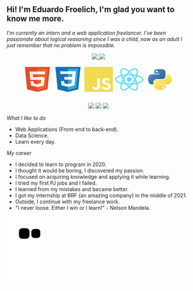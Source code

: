 ## Hi! I'm Eduardo Froelich, I'm glad you want to know me more.

*I'm currently an intern and a web application freelancer. I've been passionate about logical reasoning since I was a child, now as an adult I just remember that no problem is impossible.*

<div align="center">
  <a href="https://github.com/FroelicHx">
    <img height="140em" src="https://github-readme-stats.vercel.app/api?username=FroelicHx&show_icons=true&theme=github_dark&include_all_commits=true&count_private=true"/>
    <img height="140em" src="https://github-readme-stats.vercel.app/api/top-langs/?username=FroelicHx&layout=compact&langs_count=7&theme=github_dark"/></a>
</div>

<div align="center" style="display: inline_block"><br>
  <img align="center" alt="Froelich-HTML" height="70" width="80" src="https://raw.githubusercontent.com/devicons/devicon/master/icons/html5/html5-original.svg">
  <img align="center" alt="Froelich-CSS" height="70" width="80" src="https://raw.githubusercontent.com/devicons/devicon/master/icons/css3/css3-original.svg">
  <img align="center" alt="Froelich-Js" height="70" width="80" src="https://raw.githubusercontent.com/devicons/devicon/master/icons/javascript/javascript-plain.svg">
  <img align="center" alt="Froelich-React" height="70" width="80" src="https://raw.githubusercontent.com/devicons/devicon/master/icons/react/react-original.svg">
  <img align="center" alt="Froelich-Python" height="70" width="80" src="https://raw.githubusercontent.com/devicons/devicon/master/icons/python/python-original.svg">
</div>

##

<div align="center" style="display: inline_block"> 
  <a href="https://instagram.com/Fr0el1ch" target="_blank"><img src="https://img.shields.io/badge/-Instagram-1C1C1C?style=for-the-badge&logo=Instagram&logoColor=79FE96&link" target="_blank"></a>
  <a href="https://www.linkedin.com/in/eduardo-froelich-developer/" target="_blank"><img src="https://img.shields.io/badge/-LinkedIn-1C1C1C?style=for-the-badge&logo=Linkedin&logoColor=79FE96" target="_blank"></a>
  <a href="https://api.whatsapp.com/send?phone=5541999193311" alt="Discord">
    <img src="https://img.shields.io/badge/-WhatsApp-1C1C1C?style=for-the-badge&logo=WhatsApp&logoColor=79FE96"/></a>
</div>

*What I like to do*
- Web Applications (Front-end to back-end).
- Data Science.
- Learn every day.


*My career*
- I decided to learn to program in 2020.
- I thought it would be boring, I discovered my passion.
- I focused on acquiring knowledge and applying it while learning.
- I tried my first PJ jobs and I failed.
- I learned from my mistakes and became better.
- I got my internship at BRF (an amazing company) in the middle of 2021.
- Outside, I continue with my freelance work.
- "I never loose. Either I win or I learn!" - Nelson Mandela.

 ![Snake animation](https://github.com/FroelicHx/FroelicHx/blob/output/github-contribution-grid-snake.svg)
